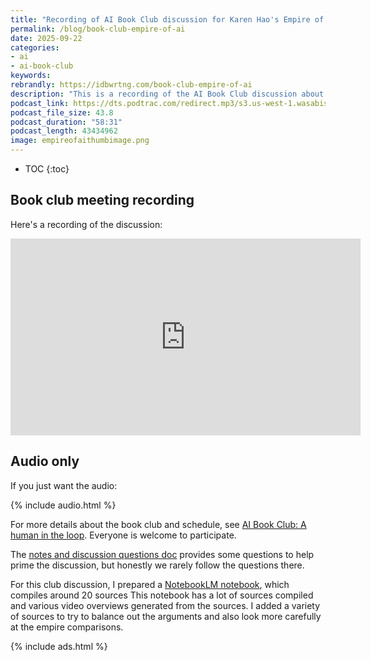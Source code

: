 ```yaml
---
title: "Recording of AI Book Club discussion for Karen Hao's Empire of AI"
permalink: /blog/book-club-empire-of-ai
date: 2025-09-22
categories:
- ai
- ai-book-club
keywords: 
rebrandly: https://idbwrtng.com/book-club-empire-of-ai
description: "This is a recording of the AI Book Club discussion about Karen Hao's <i>Empire of AI: Dreams and nightmares in Sam Altman's AI</i>. The discussion is an informal, casual discussion with about half a dozen people online through Google Meet. You can also read a transcript and other details about the book here."
podcast_link: https://dts.podtrac.com/redirect.mp3/s3.us-west-1.wasabisys.com/idbwmedia.com/podcasts/empireofaibookclubdiscussion.mp3
podcast_file_size: 43.8
podcast_duration: "58:31"
podcast_length: 43434962 
image: empireofaithumbimage.png
---
```


* TOC
{:toc}


## Book club meeting recording

Here's a recording of the discussion:

<iframe width="560" height="315" src="https://www.youtube.com/embed/Ep4oEUBO9yU" title="YouTube video player" frameborder="0" allow="accelerometer; autoplay; clipboard-write; encrypted-media; gyroscope; picture-in-picture; web-share" referrerpolicy="strict-origin-when-cross-origin" allowfullscreen></iframe>

## Audio only

If you just want the audio:

{% include audio.html %}

For more details about the book club and schedule, see [AI Book Club: A human in the loop](/ai-book-club). Everyone is welcome to participate.

The [notes and discussion questions doc](https://docs.google.com/document/d/1tAqsTZn7w9Dgti1KGj9g-poj33uwhXngDTagBnY0TuY/edit?tab=t.0#heading=h.9fjjlshp70zh) provides some questions to help prime the discussion, but honestly we rarely follow the questions there.

For this club discussion, I prepared a [NotebookLM notebook](https://notebooklm.google.com/notebook/876effa1-eb6e-497c-9361-b1439ec6351d), which compiles around 20 sources This notebook has a lot of sources compiled and various video overviews generated from the sources. I added a variety of sources to try to balance out the arguments and also look more carefully at the empire comparisons.

{% include ads.html %}

